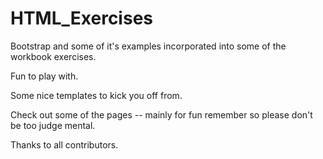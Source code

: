 # HTML_Exercises
Bootstrap and some of it's examples incorporated into some of the workbook exercises.

Fun to play with.

Some nice templates to kick you off from.

Check out some of the pages -- mainly for fun remember so please don't be too judge mental.

Thanks to all contributors.
